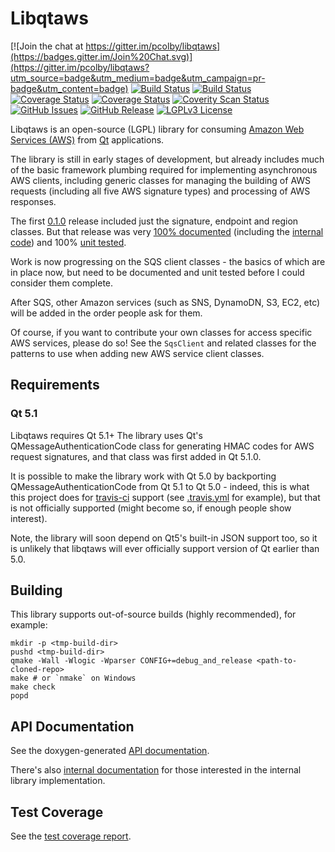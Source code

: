 # Libqtaws

[![Join the chat at https://gitter.im/pcolby/libqtaws](https://badges.gitter.im/Join%20Chat.svg)](https://gitter.im/pcolby/libqtaws?utm_source=badge&utm_medium=badge&utm_campaign=pr-badge&utm_content=badge)
[![Build Status](https://img.shields.io/travis/pcolby/libqtaws/master.svg "Linux (Travis CI)")](https://travis-ci.org/pcolby/libqtaws)
[![Build Status](https://img.shields.io/appveyor/ci/pcolby/libqtaws.svg "Windows (AppVeyor)")](https://ci.appveyor.com/project/pcolby/libqtaws)
[![Coverage Status](https://img.shields.io/codecov/c/github/pcolby/libqtaws.svg?label=codecov)](https://codecov.io/github/pcolby/libqtaws)
[![Coverage Status](https://img.shields.io/coveralls/pcolby/libqtaws.svg?label=coveralls)](https://coveralls.io/r/pcolby/libqtaws)
[![Coverity Scan Status](https://img.shields.io/coverity/scan/5528.svg "Coverity Scan")](https://scan.coverity.com/projects/5528)
[![GitHub Issues](http://img.shields.io/github/issues-raw/pcolby/libqtaws.svg)](https://github.com/pcolby/libqtaws/issues)
[![GitHub Release](http://img.shields.io/github/release/pcolby/libqtaws.svg)](https://github.com/pcolby/libqtaws/releases/latest)
[![LGPLv3 License](http://img.shields.io/badge/license-LGPLv3-blue.svg)](https://www.gnu.org/licenses/lgpl.html)

Libqtaws is an open-source (LGPL) library for consuming [Amazon Web Services (AWS)](http://aws.amazon.com/) from
[Qt](http://qt-project.org/) applications.

The library is still in early stages of development, but already includes much
of the basic framework plumbing required for implementing asynchronous AWS
clients, including generic classes for managing the building of AWS requests
(including all five AWS signature types) and processing of AWS responses.

The first [0.1.0](https://github.com/pcolby/libqtaws/releases/tag/v0.1.0)
release included just the signature, endpoint and region classes.  But that
release was very [100% documented](http://pcolby.github.io/libqtaws/0.1.0/api/annotated.html)
(including the [internal code](http://pcolby.github.io/libqtaws/0.1.0/internal/annotated.html))
and 100% [unit tested](http://pcolby.github.io/libqtaws/0.1.0/coverage/).

Work is now progressing on the SQS client classes - the basics of which are in
place now, but need to be documented and unit tested before I could consider
them complete.

After SQS, other Amazon services (such as SNS, DynamoDN, S3, EC2, etc) will be
added in the order people ask for them.

Of course, if you want to contribute your own classes for access specific AWS
services, please do so!  See the `SqsClient` and related classes for the
patterns to use when adding new AWS service client classes.

## Requirements
### Qt 5.1
Libqtaws requires Qt 5.1+  The library uses Qt's QMessageAuthenticationCode
class for generating HMAC codes for AWS request signatures, and that class was
first added in Qt 5.1.0.

It is possible to make the library work with Qt 5.0 by backporting
QMessageAuthenticationCode from Qt 5.1 to Qt 5.0 - indeed, this is what this
project does for [travis-ci](https://travis-ci.org/) support
(see [.travis.yml](.travis.yml) for example), but that is not officially
supported (might become so, if enough people show interest).

Note, the library will soon depend on Qt5's built-in JSON support too, so it is
unlikely that libqtaws will ever officially support version of Qt earlier than
5.0.

## Building
This library supports out-of-source builds (highly recommended), for example:

~~~{.sh}
mkdir -p <tmp-build-dir>
pushd <tmp-build-dir>
qmake -Wall -Wlogic -Wparser CONFIG+=debug_and_release <path-to-cloned-repo>
make # or `nmake` on Windows
make check
popd
~~~

## API Documentation

See the doxygen-generated [API documentation](http://pcolby.github.io/libqtaws/head/api/annotated.html).

There's also [internal documentation](http://pcolby.github.io/libqtaws/head/internal/annotated.html) for those
interested in the internal library implementation.

## Test Coverage

See the [test coverage report](http://pcolby.github.io/libqtaws/head/coverage/).
